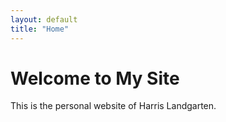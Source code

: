 ```yaml
---
layout: default
title: "Home"
---
```


# Welcome to My Site

This is the personal website of Harris Landgarten.
